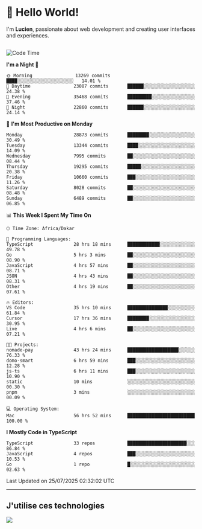 # 👋 Hello World!

I'm **Lucien**, passionate about web development and creating user interfaces and experiences.

##

<!--START_SECTION:waka-->
![Code Time](http://img.shields.io/badge/Code%20Time-3%2C480%20hrs%2020%20mins-blue)

**I'm a Night 🦉** 

```text
🌞 Morning                13269 commits       ████░░░░░░░░░░░░░░░░░░░░░   14.01 % 
🌆 Daytime                23087 commits       ██████░░░░░░░░░░░░░░░░░░░   24.38 % 
🌃 Evening                35468 commits       █████████░░░░░░░░░░░░░░░░   37.46 % 
🌙 Night                  22860 commits       ██████░░░░░░░░░░░░░░░░░░░   24.14 % 
```
📅 **I'm Most Productive on Monday** 

```text
Monday                   28873 commits       ████████░░░░░░░░░░░░░░░░░   30.49 % 
Tuesday                  13344 commits       ████░░░░░░░░░░░░░░░░░░░░░   14.09 % 
Wednesday                7995 commits        ██░░░░░░░░░░░░░░░░░░░░░░░   08.44 % 
Thursday                 19295 commits       █████░░░░░░░░░░░░░░░░░░░░   20.38 % 
Friday                   10660 commits       ███░░░░░░░░░░░░░░░░░░░░░░   11.26 % 
Saturday                 8028 commits        ██░░░░░░░░░░░░░░░░░░░░░░░   08.48 % 
Sunday                   6489 commits        ██░░░░░░░░░░░░░░░░░░░░░░░   06.85 % 
```


📊 **This Week I Spent My Time On** 

```text
🕑︎ Time Zone: Africa/Dakar

💬 Programming Languages: 
TypeScript               28 hrs 18 mins      ████████████░░░░░░░░░░░░░   49.78 % 
Go                       5 hrs 3 mins        ██░░░░░░░░░░░░░░░░░░░░░░░   08.90 % 
JavaScript               4 hrs 57 mins       ██░░░░░░░░░░░░░░░░░░░░░░░   08.71 % 
JSON                     4 hrs 43 mins       ██░░░░░░░░░░░░░░░░░░░░░░░   08.31 % 
Other                    4 hrs 19 mins       ██░░░░░░░░░░░░░░░░░░░░░░░   07.61 % 

🔥 Editors: 
VS Code                  35 hrs 10 mins      ███████████████░░░░░░░░░░   61.84 % 
Cursor                   17 hrs 36 mins      ████████░░░░░░░░░░░░░░░░░   30.95 % 
Live                     4 hrs 6 mins        ██░░░░░░░░░░░░░░░░░░░░░░░   07.21 % 

🐱‍💻 Projects: 
nomade-pay               43 hrs 24 mins      ███████████████████░░░░░░   76.33 % 
domo-smart               6 hrs 59 mins       ███░░░░░░░░░░░░░░░░░░░░░░   12.28 % 
js-ts                    6 hrs 11 mins       ███░░░░░░░░░░░░░░░░░░░░░░   10.90 % 
static                   10 mins             ░░░░░░░░░░░░░░░░░░░░░░░░░   00.30 % 
pnpm                     3 mins              ░░░░░░░░░░░░░░░░░░░░░░░░░   00.09 % 

💻 Operating System: 
Mac                      56 hrs 52 mins      █████████████████████████   100.00 % 
```

**I Mostly Code in TypeScript** 

```text
TypeScript               33 repos            ██████████████████████░░░   86.84 % 
JavaScript               4 repos             ███░░░░░░░░░░░░░░░░░░░░░░   10.53 % 
Go                       1 repo              █░░░░░░░░░░░░░░░░░░░░░░░░   02.63 % 
```




 Last Updated on 25/07/2025 02:32:02 UTC
<!--END_SECTION:waka-->
---

## J'utilise ces technologies

<p align="left">
  <a href="https://skillicons.dev">
    <img src="https://skillicons.dev/icons?i=ts,js,go,ruby,css,scss,tailwind,react,vite,nextjs,docker,figma,ableton" />
  </a>
</p>

